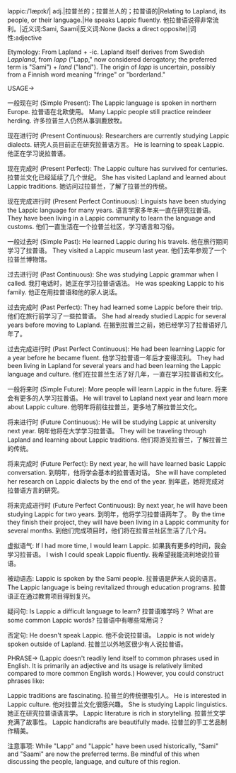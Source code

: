 lappic:/ˈlæpɪk/| adj.|拉普兰的；拉普兰人的；拉普语的|Relating to Lapland, its people, or their language.|He speaks Lappic fluently. 他拉普语说得非常流利。|近义词:Sami, Saami|反义词:None (lacks a direct opposite)|词性:adjective

Etymology:
From Lapland + -ic.  Lapland itself derives from Swedish *Lappland*, from *lapp* ("Lapp," now considered derogatory; the preferred term is "Sami") + *land* ("land"). The origin of *lapp* is uncertain, possibly from a Finnish word meaning "fringe" or "borderland."

USAGE->

一般现在时 (Simple Present):
The Lappic language is spoken in northern Europe. 拉普语在北欧使用。
Many Lappic people still practice reindeer herding. 许多拉普兰人仍然从事驯鹿放牧。

现在进行时 (Present Continuous):
Researchers are currently studying Lappic dialects. 研究人员目前正在研究拉普语方言。
He is learning to speak Lappic. 他正在学习说拉普语。

现在完成时 (Present Perfect):
The Lappic culture has survived for centuries. 拉普兰文化已经延续了几个世纪。
She has visited Lapland and learned about Lappic traditions. 她访问过拉普兰，了解了拉普兰的传统。

现在完成进行时 (Present Perfect Continuous):
Linguists have been studying the Lappic language for many years. 语言学家多年来一直在研究拉普语。
They have been living in a Lappic community to learn the language and customs. 他们一直生活在一个拉普兰社区，学习语言和习俗。

一般过去时 (Simple Past):
He learned Lappic during his travels. 他在旅行期间学习了拉普语。
They visited a Lappic museum last year. 他们去年参观了一个拉普兰博物馆。

过去进行时 (Past Continuous):
She was studying Lappic grammar when I called. 我打电话时，她正在学习拉普语语法。
He was speaking Lappic to his family. 他正在用拉普语和他的家人说话。

过去完成时 (Past Perfect):
They had learned some Lappic before their trip. 他们在旅行前学习了一些拉普语。
She had already studied Lappic for several years before moving to Lapland. 在搬到拉普兰之前，她已经学习了拉普语好几年了。


过去完成进行时 (Past Perfect Continuous):
He had been learning Lappic for a year before he became fluent. 他学习拉普语一年后才变得流利。
They had been living in Lapland for several years and had been learning the Lappic language and culture. 他们在拉普兰生活了好几年，一直在学习拉普语和文化。


一般将来时 (Simple Future):
More people will learn Lappic in the future. 将来会有更多的人学习拉普语。
He will travel to Lapland next year and learn more about Lappic culture. 他明年将前往拉普兰，更多地了解拉普兰文化。


将来进行时 (Future Continuous):
He will be studying Lappic at university next year. 明年他将在大学学习拉普语。
They will be traveling through Lapland and learning about Lappic traditions. 他们将游览拉普兰，了解拉普兰的传统。


将来完成时 (Future Perfect):
By next year, he will have learned basic Lappic conversation. 到明年，他将学会基本的拉普语对话。
She will have completed her research on Lappic dialects by the end of the year. 到年底，她将完成对拉普语方言的研究。


将来完成进行时 (Future Perfect Continuous):
By next year, he will have been studying Lappic for two years. 到明年，他将学习拉普语两年了。
By the time they finish their project, they will have been living in a Lappic community for several months. 到他们完成项目时，他们将在拉普兰社区生活了几个月。


虚拟语气:
If I had more time, I would learn Lappic. 如果我有更多的时间，我会学习拉普语。
I wish I could speak Lappic fluently. 我希望我能流利地说拉普语。


被动语态:
Lappic is spoken by the Sami people. 拉普语是萨米人说的语言。
The Lappic language is being revitalized through education programs. 拉普语正在通过教育项目得到复兴。


疑问句:
Is Lappic a difficult language to learn? 拉普语难学吗？
What are some common Lappic words? 拉普语中有哪些常用词？


否定句:
He doesn't speak Lappic. 他不会说拉普语。
Lappic is not widely spoken outside of Lapland. 拉普兰以外地区很少有人说拉普语。

PHRASE->
(Lappic doesn't readily lend itself to common phrases used in English.  It is primarily an adjective and its usage is relatively limited compared to more common English words.)  However, you could construct phrases like:

Lappic traditions are fascinating. 拉普兰的传统很吸引人。
He is interested in Lappic culture. 他对拉普兰文化很感兴趣。
She is studying Lappic linguistics. 她正在研究拉普语语言学。
Lappic literature is rich in storytelling. 拉普兰文学充满了故事性。
Lappic handicrafts are beautifully made. 拉普兰的手工艺品制作精美。


注意事项:
While "Lapp" and "Lappic" have been used historically,  "Sami" and "Saami" are now the preferred terms.  Be mindful of this when discussing the people, language, and culture of this region.
